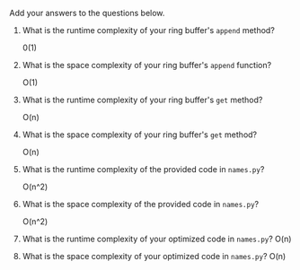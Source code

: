 Add your answers to the questions below.

1. What is the runtime complexity of your ring buffer's `append` method?

    0(1)

2. What is the space complexity of your ring buffer's `append` function?

    O(1)

3. What is the runtime complexity of your ring buffer's `get` method?

    O(n)

4. What is the space complexity of your ring buffer's `get` method?

    O(n)

5. What is the runtime complexity of the provided code in `names.py`?

    O(n^2)

6. What is the space complexity of the provided code in `names.py`?

    O(n^2)

7. What is the runtime complexity of your optimized code in `names.py`?
    O(n)

8. What is the space complexity of your optimized code in `names.py`?
    O(n)